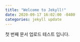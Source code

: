 ```yaml
---
title: "Welcome to Jekyll!"
date: 2020-09-17 16:02:00 -0400
categories: jekyll update
---
```

첫 번째 문서 업로드 테스트 입니다.
